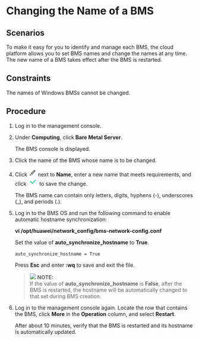 # Changing the Name of a BMS<a name="EN-US_TOPIC_0083737000"></a>

## Scenarios<a name="section31883092112"></a>

To make it easy for you to identify and manage each BMS, the cloud platform allows you to set BMS names and change the names at any time. The new name of a BMS takes effect after the BMS is restarted.

## Constraints<a name="section49641651142610"></a>

The names of Windows BMSs cannot be changed.

## Procedure<a name="section11351898212"></a>

1.  Log in to the management console.
2.  Under  **Computing**, click  **Bare Metal Server**.

    The BMS console is displayed.

3.  Click the name of the BMS whose name is to be changed.
4.  Click  ![](figures/edit-icon.png)  next to  **Name**, enter a new name that meets requirements, and click  ![](figures/ok-icon.png)  to save the change.

    The BMS name can contain only letters, digits, hyphens \(-\), underscores \(\_\), and periods \(.\).

5.  Log in to the BMS OS and run the following command to enable automatic hostname synchronization:

    **vi /opt/huawei/network\_config/bms-network-config.conf**

    Set the value of  **auto\_synchronize\_hostname**  to  **True**.

    ```
    auto_synchronize_hostname = True
    ```

    Press  **Esc**  and enter  **:wq**  to save and exit the file.

    >![](/images/icon-note.gif) **NOTE:**   
    >If the value of  **auto\_synchronize\_hostname**  is  **False**, after the BMS is restarted, the hostname will be automatically changed to that set during BMS creation.  

6.  Log in to the management console again. Locate the row that contains the BMS, click  **More**  in the  **Operation**  column, and select  **Restart**.

    After about 10 minutes, verify that the BMS is restarted and its hostname is automatically updated.


